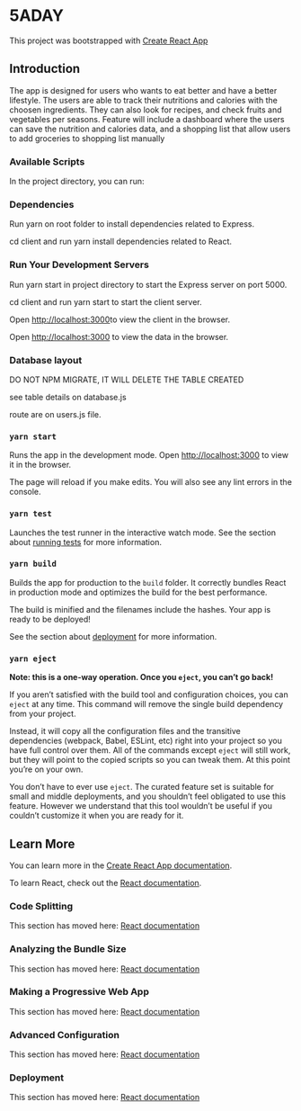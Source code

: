 # 5ADAY

This project was bootstrapped with [Create React App](https://github.com/facebook/create-react-app)

## Introduction

The app is designed for users who wants to eat better and have a better lifestyle. The users are able to track their nutritions and calories with the choosen ingredients. They can also look for recipes, and check fruits and vegetables per seasons.
Feature will include a dashboard where the users can save the nutrition and calories data, and a shopping list that allow users to add groceries to shopping list manually

### Available Scripts

In the project directory, you can run:

### Dependencies

Run yarn on root folder to install dependencies related to Express.

cd client and run yarn install dependencies related to React.

### Run Your Development Servers

Run yarn start in project directory to start the Express server on port 5000.

cd client and run yarn start to start the client server.

Open [http://localhost:3000](http://localhost:3000)to view the client in the browser.

Open [http://localhost:3000](http://localhost:5000) to view the data in the browser.

### Database layout

DO NOT NPM MIGRATE, IT WILL DELETE THE TABLE CREATED

see table details on database.js

route are on users.js file.

### `yarn start`

Runs the app in the development mode.
Open [http://localhost:3000](http://localhost:3000) to view it in the browser.

The page will reload if you make edits.
You will also see any lint errors in the console.

### `yarn test`

Launches the test runner in the interactive watch mode.
See the section about [running tests](https://facebook.github.io/create-react-app/docs/running-tests) for more information.

### `yarn build`

Builds the app for production to the `build` folder.
It correctly bundles React in production mode and optimizes the build for the best performance.

The build is minified and the filenames include the hashes.
Your app is ready to be deployed!

See the section about [deployment](https://facebook.github.io/create-react-app/docs/deployment) for more information.

### `yarn eject`

**Note: this is a one-way operation. Once you `eject`, you can’t go back!**

If you aren’t satisfied with the build tool and configuration choices, you can `eject` at any time. This command will remove the single build dependency from your project.

Instead, it will copy all the configuration files and the transitive dependencies (webpack, Babel, ESLint, etc) right into your project so you have full control over them. All of the commands except `eject` will still work, but they will point to the copied scripts so you can tweak them. At this point you’re on your own.

You don’t have to ever use `eject`. The curated feature set is suitable for small and middle deployments, and you shouldn’t feel obligated to use this feature. However we understand that this tool wouldn’t be useful if you couldn’t customize it when you are ready for it.

## Learn More

You can learn more in the [Create React App documentation](https://facebook.github.io/create-react-app/docs/getting-started).

To learn React, check out the [React documentation](https://reactjs.org/).

### Code Splitting

This section has moved here: [React documentation](https://facebook.github.io/create-react-app/docs/code-splitting)

### Analyzing the Bundle Size

This section has moved here: [React documentation](https://facebook.github.io/create-react-app/docs/analyzing-the-bundle-size)

### Making a Progressive Web App

This section has moved here: [React documentation](https://facebook.github.io/create-react-app/docs/making-a-progressive-web-app)

### Advanced Configuration

This section has moved here: [React documentation](https://facebook.github.io/create-react-app/docs/advanced-configuration)

### Deployment

This section has moved here: [React documentation](https://facebook.github.io/create-react-app/docs/deployment)

